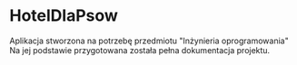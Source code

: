 # HotelDlaPsow
Aplikacja stworzona na potrzebę przedmiotu "Inżynieria oprogramowania"
Na jej podstawie przygotowana została pełna dokumentacja projektu.
